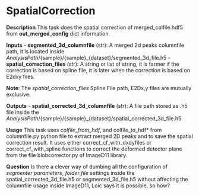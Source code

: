 # SpatialCorrection

**Description** This task does the spatial correction of
merged_colfile.hdf5 from **out_merged_config** dict information.

**Inputs** - **segmented_3d_columnfile** (str): A merged 2d peaks
columnfile path, it is located inside
*AnalysisPath*/{sample}/{sample}\_{dataset}/segmented_3d_file.h5 -
**spatial_correction_files** (str): A string or list of string, it is
farmer if the correction is based on spline file, it is later when the
correction is based on E2dxy files.

**Note**: The *spatial_correction_files* Spline File path, E2Dx,y files
are mutually exclusive.

**Outputs** - **spatial_corrected_3d_columnfile** (str): A file path
stored as .h5 file inside the
*AnalysisPath*/{sample}/{sample}\_{dataset}/spatial_corrected_3d_file.h5

**Usage** This task uses *colfile_from_hdf*, and colfile_to_hdf\* from
columnfile.py python file to extract merged 2D peaks and to save the
spatial correction result. It uses either correct_cf_with_dxdyfiles or
correct_cf_with_spline functions to correct the deformed detector plane
from the file blobcorrector.py of ImageD11 library.

**Question** Is there a clever way of dumbing all the configuration of
*segmenter parameters*, *folder file* settings inside the
spatial_corrected_3d_file.h5 or segmented_3d_file.h5 without affecting
the columnfile usage inside ImageD11, Loic says it is possible, so how?
